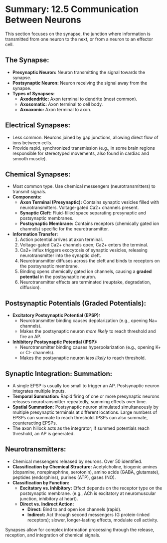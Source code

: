 # Summary: 12.5 Communication Between Neurons

This section focuses on the synapse, the junction where information is transmitted from one neuron to the next, or from a neuron to an effector cell.

## The Synapse:

*   **Presynaptic Neuron:** Neuron transmitting the signal towards the synapse.
*   **Postsynaptic Neuron:** Neuron receiving the signal away from the synapse.
*   **Types of Synapses:**
    *   **Axodendritic:** Axon terminal to dendrite (most common).
    *   **Axosomatic:** Axon terminal to cell body.
    *   **Axoaxonic:** Axon terminal to axon.

## Electrical Synapses:

*   Less common. Neurons joined by gap junctions, allowing direct flow of ions between cells.
*   Provide rapid, synchronized transmission (e.g., in some brain regions responsible for stereotyped movements, also found in cardiac and smooth muscle).

## Chemical Synapses:

*   Most common type. Use chemical messengers (neurotransmitters) to transmit signals.
*   **Components:**
    *   **Axon Terminal (Presynaptic):** Contains synaptic vesicles filled with neurotransmitters. Voltage-gated Ca2+ channels present.
    *   **Synaptic Cleft:** Fluid-filled space separating presynaptic and postsynaptic membranes.
    *   **Postsynaptic Membrane:** Contains receptors (chemically gated ion channels) specific for the neurotransmitter.
*   **Information Transfer:**
    1.  Action potential arrives at axon terminal.
    2.  Voltage-gated Ca2+ channels open; Ca2+ enters the terminal.
    3.  Ca2+ influx triggers exocytosis of synaptic vesicles, releasing neurotransmitter into the synaptic cleft.
    4.  Neurotransmitter diffuses across the cleft and binds to receptors on the postsynaptic membrane.
    5.  Binding opens chemically gated ion channels, causing a **graded potential** in the postsynaptic neuron.
    6.  Neurotransmitter effects are terminated (reuptake, degradation, diffusion).

## Postsynaptic Potentials (Graded Potentials):

*   **Excitatory Postsynaptic Potential (EPSP):**
    *   Neurotransmitter binding causes depolarization (e.g., opening Na+ channels).
    *   Makes the postsynaptic neuron *more likely* to reach threshold and fire an AP.
*   **Inhibitory Postsynaptic Potential (IPSP):**
    *   Neurotransmitter binding causes hyperpolarization (e.g., opening K+ or Cl- channels).
    *   Makes the postsynaptic neuron *less likely* to reach threshold.

## Synaptic Integration: Summation:

*   A single EPSP is usually too small to trigger an AP. Postsynaptic neuron integrates multiple inputs.
*   **Temporal Summation:** Rapid firing of one or more presynaptic neurons releases neurotransmitter repeatedly, summing effects over time.
*   **Spatial Summation:** Postsynaptic neuron stimulated simultaneously by multiple presynaptic terminals at different locations. Large numbers of EPSPs can summate to reach threshold. IPSPs can also summate, counteracting EPSPs.
*   The axon hillock acts as the integrator; if summed potentials reach threshold, an AP is generated.

## Neurotransmitters:

*   Chemical messengers released by neurons. Over 50 identified.
*   **Classification by Chemical Structure:** Acetylcholine, biogenic amines (dopamine, norepinephrine, serotonin), amino acids (GABA, glutamate), peptides (endorphins), purines (ATP), gases (NO).
*   **Classification by Function:**
    *   **Excitatory vs. Inhibitory:** Effect depends on the receptor type on the postsynaptic membrane. (e.g., ACh is excitatory at neuromuscular junction, inhibitory at heart).
    *   **Direct vs. Indirect Action:**
        *   **Direct:** Bind to and open ion channels (rapid).
        *   **Indirect:** Act through second messengers (G protein-linked receptors); slower, longer-lasting effects, modulate cell activity.

Synapses allow for complex information processing through the release, reception, and integration of chemical signals.
